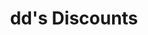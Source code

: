 ---
title: "dd's Discounts"
url: /chicago/dds-discounts-north-cicero-avenue/
shop: department store
---